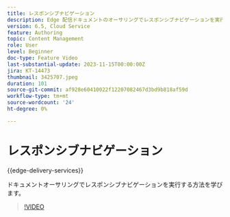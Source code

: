 ```yaml
---
title: レスポンシブナビゲーション
description: Edge 配信ドキュメントのオーサリングでレスポンシブナビゲーションを実行する方法を確認します。
version: 6.5, Cloud Service
feature: Authoring
topic: Content Management
role: User
level: Beginner
doc-type: Feature Video
last-substantial-update: 2023-11-15T00:00:00Z
jira: KT-14473
thumbnail: 3425707.jpeg
duration: 101
source-git-commit: af928e60410022f12207082467d3bd9b818af59d
workflow-type: tm+mt
source-wordcount: '24'
ht-degree: 0%

---
```



# レスポンシブナビゲーション

{{edge-delivery-services}}

ドキュメントオーサリングでレスポンシブナビゲーションを実行する方法を学びます。

>[!VIDEO](https://video.tv.adobe.com/v/3425707/?learn=on)
